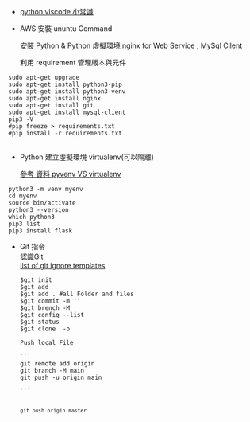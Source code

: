 + [python viscode 小常識](https://www.maxlist.xyz/2019/07/13/vscode-tip/)

+ AWS  安裝 ununtu Command<br>

  安裝 Python & Python 虛擬環境 nginx for Web Service , MySql Cilent<br>

  利用 requirement 管理版本與元件

<pre><code>sudo apt-get upgrade
sudo apt-get install python3-pip
sudo apt-get install python3-venv
sudo apt-get install nginx
sudo apt-get install git
sudo apt-get install mysql-client
pip3 -V
#pip freeze > requirements.txt
#pip install -r requirements.txt
</code>
</pre>

+ Python 建立虛擬環境 virtualenv(可以隔離)<br>

  [參考 資料 pyvenv VS virtualenv ](https://codertw.com/%E7%A8%8B%E5%BC%8F%E8%AA%9E%E8%A8%80/471323/)

<pre><code>python3 -m venv myenv
cd myenv
source bin/activate
python3 --version
which python3
pip3 list
pip3 install flask
</code></pre>

+ Git 指令<br>[認識Git](https://www.maxlist.xyz/2018/11/02/git_tutorial/)<br>[list of git ignore templates](https://github.com/github/gitignore)

  <pre><code>$git init
  $git add <file>
  $git add . #all Folder and files
  $git commit -m '<command>'
  $git brench -M 
  $git config --list
  $git status
  $git clone <repo URL> -b

  Push local File

  ```
  git remote add origin <URL>
  git branch -M main
  git push -u origin main
  
  ```

  <pre><code>git push origin master</code></pre>

